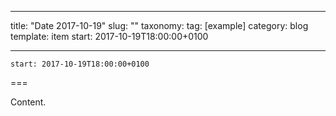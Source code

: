 
---
title: "Date 2017-10-19"
slug: ""
taxonomy:
tag: [example]
category: blog
template: item
start: 2017-10-19T18:00:00+0100

---

``start: 2017-10-19T18:00:00+0100``

===

Content.
